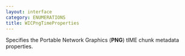 ```yaml
---
layout: interface
category: ENUMERATIONS
title: WICPngTimeProperties
---
```


Specifies the Portable Network Graphics (**PNG**) tIME chunk metadata properties.
